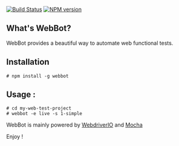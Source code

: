 [![Build Status](https://travis-ci.org/openhoat/webbot.png?branch=master)](https://travis-ci.org/openhoat/webbot)
[![NPM version](https://badge.fury.io/js/webbot.svg)](http://badge.fury.io/js/webbot)

## What's WebBot?

WebBot provides a beautiful way to automate web functional tests.

## Installation

    # npm install -g webbot

## Usage :

    # cd my-web-test-project
    # webbot -e live -s 1-simple

WebBot is mainly powered by [WebdriverIO](http://webdriver.io/) and [Mocha](http://visionmedia.github.io/mocha/)

Enjoy !
